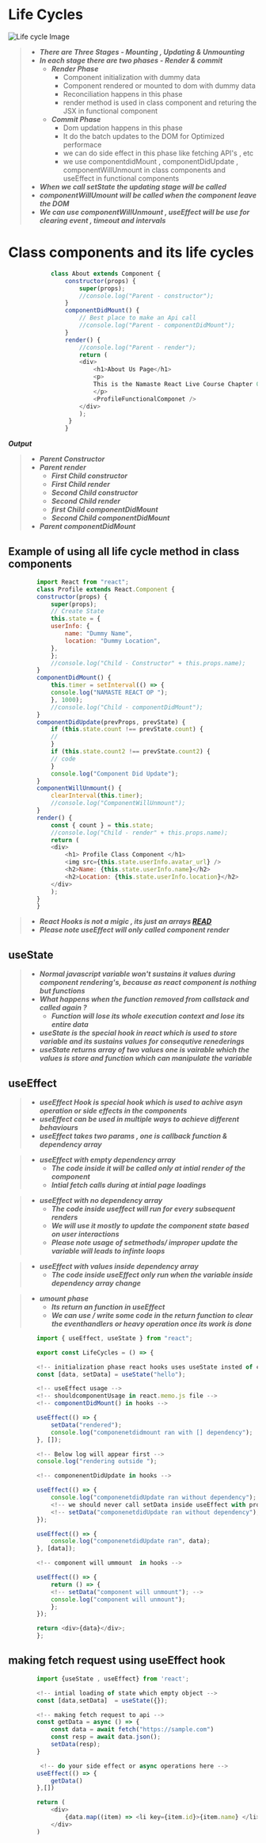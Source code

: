 # Life Cycles

![Life cycle Image ](./assets/lifecycle.png "Life Cycle")

>- ***There are Three Stages - Mounting , Updating & Unmounting*** 
>- ***In each stage there are two phases - Render & commit***
>   - ***Render Phase***
>       - Component initialization with dummy data
>       - Component rendered or mounted to dom with dummy data
>       - Reconciliation happens in this phase
>       - render method is used in class component and returing the JSX in functional component
>   - ***Commit Phase***
>       -  Dom updation happens in this phase
>       -  It do the batch updates to the DOM for Optimized performace
>       -  we can do side effect in this phase like fetching API's , etc
>       -  we use componentdidMount , componentDidUpdate , componentWillUnmount in class components and useEffect in functional components
>- ***When we call setState the updating stage will be called***
>- ***componentWillUmount will be called when the component leave the DOM***
>- ***We can use componentWillUnmount  , useEffect will be use for clearing event , timeout and intervals***

# Class components and its life cycles
```javascript
            class About extends Component {
                constructor(props) {
                    super(props);
                    //console.log("Parent - constructor");
                }
                componentDidMount() {
                    // Best place to make an Api call
                    //console.log("Parent - componentDidMount");
                }
                render() {
                    //console.log("Parent - render");
                    return (
                    <div>
                        <h1>About Us Page</h1>
                        <p>
                        This is the Namaste React Live Course Chapter 07 - Finding the Path 🚀
                        </p>
                        <ProfileFunctionalComponet />
                    </div>
                    );
                 }
                }

```
***Output***
         
>- ***Parent Constructor***
>- ***Parent render***
>   - ***First Child constructor***
>   - ***First Child render***
>   - ***Second Child constructor***
>   - ***Second Child render***
>   - ***first Child componentDidMount***
>   - ***Second Child componentDidMount***
>- ***Parent componentDidMount***




## Example of using all life cycle method in class components
```javascript
        import React from "react";
        class Profile extends React.Component {
        constructor(props) {
            super(props);
            // Create State
            this.state = {
            userInfo: {
                name: "Dummy Name",
                location: "Dummy Location",
            },
            };
            //console.log("Child - Constructor" + this.props.name);
        }
        componentDidMount() {
            this.timer = setInterval(() => {
            console.log("NAMASTE REACT OP ");
            }, 1000);
            //console.log("Child - componentDidMount");
        }
        componentDidUpdate(prevProps, prevState) {
            if (this.state.count !== prevState.count) {
            //
            }
            if (this.state.count2 !== prevState.count2) {
            // code
            }
            console.log("Component Did Update");
        }
        componentWillUnmount() {
            clearInterval(this.timer);
            //console.log("ComponentWillUnmount");
        }
        render() {
            const { count } = this.state;
            //console.log("Child - render" + this.props.name);
            return (
            <div>
                <h1> Profile Class Component </h1>
                <img src={this.state.userInfo.avatar_url} />
                <h2>Name: {this.state.userInfo.name}</h2>
                <h2>Location: {this.state.userInfo.location}</h2>
            </div>
            );
        }
        }
```

>- ***React Hooks is not a migic , its just an arrays [READ](https://medium.com/@ryardley/react-hooks-not-magic-just-arrays-cd4f1857236e)***
>- ***Please note useEffect will only called component render***

## useState

>- ***Normal javascript variable won't sustains it values during component rendering's, because as react component is nothing but functions***
>- ***What happens when the function removed from callstack and called again ?***
>   - ***Function will lose its whole execution context and lose its entire data***
>- ***useState is the special hook in react which is used to store variable and its sustains values for consequtive renederings***
>- ***useState returns array of two values one is vairable which the values is store and function which can manipulate the variable***


## useEffect

>- ***useEffect Hook is special hook which is used to achive asyn operation or side effects in the components***
>- ***useEffect can be used in multiple ways to achieve different behaviours***
>- ***useEffect takes two params , one is callback function & dependency array***


>- ***useEffect with empty dependency array***
>   - ***The code inside it will be called only at intial render of the component***
>   - ***Intial fetch calls during at intial page loadings***

>- ***useEffect with no dependency array***
>   - ***The code inside useffect will run for every subsequent renders***
>   - ***We will use it mostly to update the component state based on user interactions***
>   - ***Please note usage of setmethods/ improper update the variable will leads to infinte loops***


>- ***useEffect with  values inside  dependency array***
>   - ***The code inside useEffect only run when the variable inside dependency array change***


>- ***umount phase***
>   - ***Its return an function in useEffect***
>   - ***We can use / write some code in  the return function to clear the eventhandlers or heavy operation once its work is done***

```javascript
        import { useEffect, useState } from "react";

        export const LifeCycles = () => {

        <!-- initialization phase react hooks uses useState insted of constructor -->
        const [data, setData] = useState("hello");

        <!-- useEffect usage -->
        <!-- shouldcomponentUsage in react.memo.js file -->
        <!-- componentDidMount() in hooks -->

        useEffect(() => {
            setData("rendered");
            console.log("componenetdidmount ran with [] dependency");
        }, []);

        <!-- Below log will appear first -->
        console.log("rendering outside "); 

        <!-- componenentDidUpdate in hooks -->

        useEffect(() => {
            console.log("componenetdidUpdate ran without dependency");
            <!-- we should never call setData inside useEffect with proper dependency array - it will lead to infinte array. -->
            <!-- setData("componenetdidUpdate ran without dependency"); -->
        });

        useEffect(() => {
            console.log("componenetdidUpdate ran", data);
        }, [data]);

        <!-- component will ummount  in hooks -->

        useEffect(() => {
            return () => {
            <!-- setData("component will unmount"); -->
            console.log("component will unmount");
            };
        });

        return <div>{data}</div>;
        };
```


## making fetch request using useEffect hook
```javascript
        import {useState , useEffect} from 'react';

        <!-- intial loading of state which empty object -->
        const [data,setData]  = useState({}); 

        <!-- making fetch request to api -->
        const getData = async () => {
            const data = await fetch("https://sample.com")
            const resp = await data.json();
            setData(resp);
        }

         <!-- do your side effect or async operations here -->
        useEffect(() => {
            getData()
        },[])

        return (
            <div> 
                {data.map((item) => <li key={item.id}>{item.name} </li>)}
            </div>
        )
```